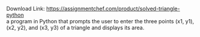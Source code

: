 Download Link: https://assignmentchef.com/product/solved-triangle-python
<br>
a program in Python that prompts the user to enter the three points (x1, y1), (x2, y2), and (x3, y3) of a triangle and displays its area.
